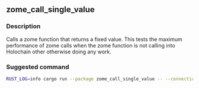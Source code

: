 ## zome_call_single_value

### Description

Calls a zome function that returns a fixed value. This tests the maximum performance of zome calls when the zome
function is not calling into Holochain other otherwise doing any work.

### Suggested command

```bash
RUST_LOG=info cargo run --package zome_call_single_value -- --connection-string ws://localhost:8888 --duration 300
```
